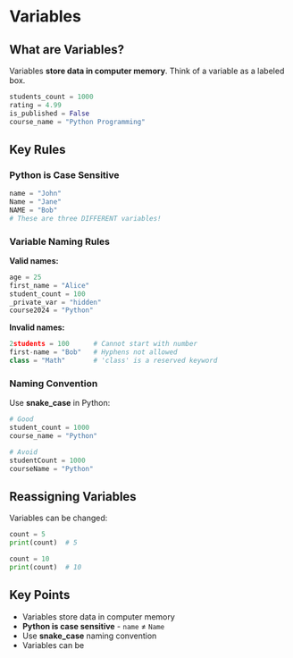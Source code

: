 # Variables

## What are Variables?

Variables **store data in computer memory**. Think of a variable as a labeled box.

```python
students_count = 1000
rating = 4.99
is_published = False
course_name = "Python Programming"
```

## Key Rules

### Python is Case Sensitive

```python
name = "John"
Name = "Jane"
NAME = "Bob"
# These are three DIFFERENT variables!
```

### Variable Naming Rules

**Valid names:**

```python
age = 25
first_name = "Alice"
student_count = 100
_private_var = "hidden"
course2024 = "Python"
```

**Invalid names:**

```python
2students = 100      # Cannot start with number
first-name = "Bob"   # Hyphens not allowed
class = "Math"       # 'class' is a reserved keyword
```

### Naming Convention

Use **snake_case** in Python:

```python
# Good
student_count = 1000
course_name = "Python"

# Avoid
studentCount = 1000
courseName = "Python"
```

## Reassigning Variables

Variables can be changed:

```python
count = 5
print(count)  # 5

count = 10
print(count)  # 10
```

## Key Points

- Variables store data in computer memory
- **Python is case sensitive** - `name` ≠ `Name`
- Use **snake_case** naming convention
- Variables can be
